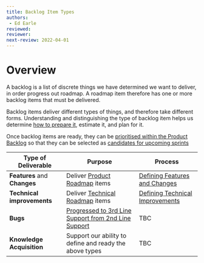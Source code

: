 ```yaml
---
title: Backlog Item Types
authors: 
 - Ed Earle
reviewed: 
reviewer:
next-review: 2022-04-01
---
```


# Overview
A backlog is a list of discrete things we have determined we want to deliver, in order progress out roadmap. A roadmap item therefore has one or more backlog items that must be delivered.

Backlog items deliver different types of things, and therefore take different forms. Understanding and distinguishing the type of backlog item helps us determine [how to prepare it](/Platform-Development-Playbook/Backlog-Management/Definition-of-Ready), estimate it, and plan for it.

Once backlog items are ready, they can be [prioritised within the Product Backlog](#Backlog-Prioritisation) so that they can be selected as [candidates for upcoming sprints](#Sprint-Candidates)

| Type of Deliverable | Purpose | Process |
|--|--|--|
| **Features** and **Changes**| Deliver [Product Roadmap]() items | [Defining Features and Changes](/Platform-Development-Playbook/Defining-Features-and-Changes) |
| **Technical improvements** | Deliver [Technical Roadmap]() items | [Defining Technical Improvements](/Platform-Development-Playbook/Defining-Technical-Improvements) |
| **Bugs** | [Progressed to 3rd Line Support from 2nd Line Support]() | TBC |
| **Knowledge Acquisition** | Support our ability to define and ready the above types | TBC 